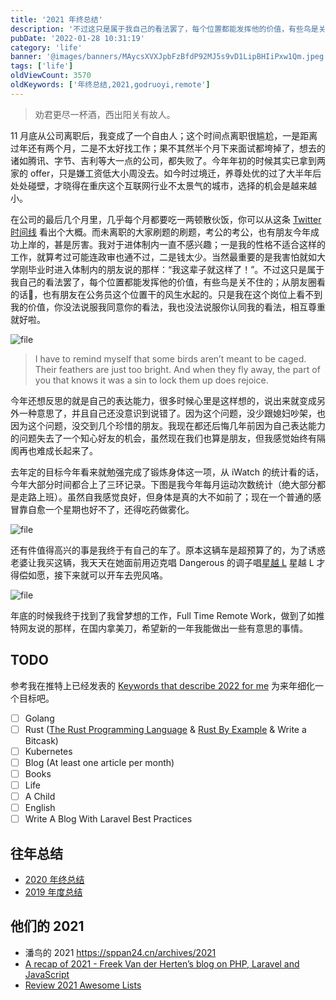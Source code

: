 ```yaml
---
title: '2021 年终总结'
description: '不过这只是属于我自己的看法罢了，每个位置都能发挥他的价值，有些鸟是关不住的。'
pubDate: '2022-01-28 10:31:19'
category: 'life'
banner: '@images/banners/MAycsXVXJpbFzBfdP92MJ5s9vD1LipBHIiPxw1Qm.jpeg'
tags: ['life']
oldViewCount: 3570
oldKeywords: ['年终总结,2021,godruoyi,remote']
---
```


> 劝君更尽一杯酒，西出阳关有故人。

11 月底从公司离职后，我变成了一个自由人；这个时间点离职很尴尬，一是距离过年还有两个月，二是不太好找工作；果不其然半个月下来面试都垮掉了，想去的诸如腾讯、字节、吉利等大一点的公司，都失败了。今年年初的时候其实已拿到两家的 offer，只是嫌工资低大小周没去。如今时过境迁，养尊处优的过了大半年后处处碰壁，才晓得在重庆这个互联网行业不太景气的城市，选择的机会是越来越小。

在公司的最后几个月里，几乎每个月都要吃一两顿散伙饭，你可以从这条 [Twitter 时间线](https://twitter.com/godruoyi/status/1363702719513468930) 看出个大概。而未离职的大家刷题的刷题，考公的考公，也有朋友今年成功上岸的，甚是厉害。我对于进体制内一直不感兴趣；一是我的性格不适合这样的工作，就算考过可能连政审也通不过，二是钱太少。当然最重要的是我害怕就如大学刚毕业时进入体制内的朋友说的那样：“我这辈子就这样了！”。不过这只是属于我自己的看法罢了，每个位置都能发挥他的价值，有些鸟是关不住的；从朋友圈看的话🐶，也有朋友在公务员这个位置干的风生水起的。只是我在这个岗位上看不到我的价值，你没法说服我同意你的看法，我也没法说服你认同我的看法，相互尊重就好啦。

![file](https://images.godruoyi.com/posts/202201/28/FpL2zEiuWL423r9NHRG1mAr3dOQUbi0TrfeijGaD.png)

> I have to remind myself that some birds aren’t meant to be caged. Their feathers are just too bright. And when they fly away, the part of you that knows it was a sin to lock them up does rejoice.

今年还想反思的就是自己的表达能力，很多时候心里是这样想的，说出来就变成另外一种意思了，并且自己还没意识到说错了。因为这个问题，没少跟媳妇吵架，也因为这个问题，没交到几个珍惜的朋友。我现在都还后悔几年前因为自己表达能力的问题失去了一个知心好友的机会，虽然现在我们也算是朋友，但我感觉始终有隔阂再也难成长起来了。

去年定的目标今年看来就勉强完成了锻炼身体这一项，从 iWatch 的统计看的话，今年大部分时间都合上了三环记录。下图是我今年每月运动次数统计（绝大部分都是走路上班）。虽然自我感觉良好，但身体是真的大不如前了；现在一个普通的感冒靠自愈一个星期也好不了，还得吃药做雾化。

![file](https://images.godruoyi.com/posts/202201/28/njzO0FH1twfHjeopx0dknkc9ZTP4JKcwY4Hky5xm.png)

还有件值得高兴的事是我终于有自己的车了。原本这辆车是超预算了的，为了诱惑老婆让我买这辆，我天天在她面前用迈克唱 Dangerous 的调子唱[星越 L](https://xingyue.geely.com/xingyuel) 星越 L 才得偿如愿，接下来就可以开车去兜风咯。

![file](https://images.godruoyi.com/posts/202201/28/SBxXIcpGSbMBGdlCj5SdV9H9Cty03ABsfg0D0k15.png)

年底的时候我终于找到了我曾梦想的工作，Full Time Remote Work，做到了如推特网友说的那样，在国内拿美刀，希望新的一年我能做出一些有意思的事情。

## TODO

参考我在推特上已经发表的 [Keywords that describe 2022 for me](d) 为来年细化一个目标吧。

- [ ] Golang
- [ ] Rust ([The Rust Programming Language](https://doc.rust-lang.org/book/#the-rust-programming-language) & [Rust By Example](https://doc.rust-lang.org/stable/rust-by-example/) & Write a Bitcask)
- [ ] Kubernetes
- [ ] Blog (At least one article per month)
- [ ] Books
- [ ] Life
- [ ] A Child
- [ ] English
- [ ] Write A Blog With Laravel Best Practices

## 往年总结

- [2020 年终总结](https://godruoyi.com/posts/2020-year-end-review)
- [2019 年度总结](https://godruoyi.com/posts/continue-refueling-in-2019)

## 他们的 2021

- 潘鸟的 2021 https://sppan24.cn/archives/2021
- [A recap of 2021 - Freek Van der Herten’s blog on PHP, Laravel and JavaScript](https://freek.dev/2155-a-recap-of-2021)
- [Review 2021 Awesome Lists](https://github.com/saveweb/review-2021)
